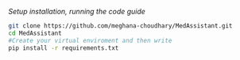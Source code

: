*Setup installation, running the code guide*
```bash
git clone https://github.com/meghana-choudhary/MedAssistant.git
cd MedAssistant
#Create your virtual enviroment and then write
pip install -r requirements.txt
```
